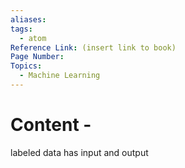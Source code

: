 ```yaml
---
aliases:
tags:
  - atom
Reference Link: (insert link to book)
Page Number:
Topics:
  - Machine Learning
---
```

# Content -

labeled data has input and output